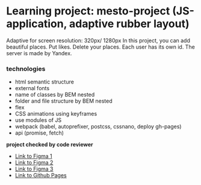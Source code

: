 # Learning project: mesto-project (JS-application, adaptive rubber layout)

Adaptive for screen resolution: 320px/ 1280px
In this project, you can add beautiful places. Put likes. Delete your places. Each user has its own id. The server is made by Yandex.

### technologies

- html semantic structure
- external fonts
- name of classes by BEM nested
- folder and file structure by BEM nested
- flex
- CSS animations using keyframes
- use modules of JS
- webpack (babel, autoprefixer, postcss, cssnano, deploy gh-pages)
- api (promise, fetch)

**project checked by code reviewer**

- [Link to Figma 1](https://www.figma.com/file/2cn9N9jSkmxD84oJik7xL7/JavaScript.-Sprint-4?node-id=0%3A1)
- [Link to Figma 2](https://www.figma.com/file/bjyvbKKJN2naO0ucURl2Z0/JavaScript.-Sprint-5?node-id=0%3A1)
- [Link to Figma 3](https://www.figma.com/file/PSdQFRHoxXJFs2FH8IXViF/JavaScript-9-sprint?node-id=0%3A1)
- [Link to Github Pages](https://oleg-kuzmin.github.io/mesto-project/)
